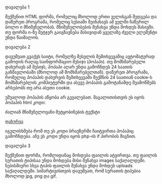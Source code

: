 ﻿დავალება 1

შექმენით HTML ფორმა, რომელიც მხოლოდ ერთი ველისგან შედგება და დაწერეთ პროგრამა, რომელიც სესიაში შეინახავს ამ ველში ჩაწერილ ბოლო n მნიშვნელობას. მნიშვნელობების შენახვა უნდა მოხდეს მასივში. თუ ფორმა n-ზე მეტჯერ გაიგზავნება მასივიდან ყველაზე ძველი ელემენტი უნდა წაიშალოს.



დავალება 2

დავუშვათ გვაქვს საიტი, რომელზე შესვლის შემთხვევაშიც ავტომატურად გამოდის რაღაც საინფორმაციო მესიჯი (პოპაპი). თუ მომხმარებელი დახურავს ამ მესიჯს, პოპაპი აღარ უნდა გამოჩნდეს 24 საათის განმავლობაში (მხოლოდ ამ მომხმარებელთან). დაწერეთ პროგრამა, რომელიც პოპაპის დახურვის შემთხვევაში შექმნის 24 საათიან cookie-ს მომხმარებლის კომპიუტერში და ასევე პოპაპის გამოტანამდე შეამოწმებს არსებობს თუ არა ასეთი cookie.

უშუალოდ პოპაპის აწყობა არ გევალებათ. მაგალითისთვის ეს იყოს პოპაპის html კოდი:

<div id=”popup”>
	<p>ძალიან მნიშვნელოვანი შეტყობინების ტექსტი</p>
	<a href=”.....”>დახურვა</a>
</div>

იგულისხმება რომ თუ ეს კოდი ბრაუზერში ჩაიტვირთა პოპაპიც გამოჩნდება. ანუ ეს კოდი უნდა იყოს php-ის if პირობის შიგნით.



დავალება 3

შექმენით ფორმა, რომლიდანაც მოხდება ფაილის ატვირთვა. თუ ფაილის სურათის ტიპისაა უნდა მოხდება მისი შენახვა images საქაღალდეში. ნებისმიერი სხვა ტიპის ფაილის შენახვა უნდა მოხდეს uploads საქაღალდეში. სიმარტივისთვის დავუშვათ, რომ სურათის ტიპებია მხოლოდ jpg, png და gif.

